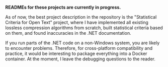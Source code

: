**READMEs for these projects are currently in progress.**

As of now, the best project description in the repository is the "Statistical Criteria for Open Text" project, where I have implemented all existing lossless compression algorithms from scratch, built statistical criteria based on them, and found inaccuracies in the .NET documentation.

If you run parts of the .NET code on a non-Windows system, you are likely to encounter problems. Therefore, for cross-platform compatibility and practice, it would be interesting to package everything into a Docker container. At the moment, I leave the debugging questions to the reader.

